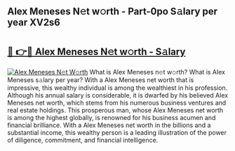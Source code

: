 ## Alex Meneses N𝚎t w𝚘rth - Part-0po S𝚊lary per year XV2s6

# <h2><a href="http://gc15doe.nevu.top/?p=Alex+Meneses">🔗 👉🔴 Alex Meneses N𝚎t w𝚘rth - S𝚊lary</a></h2>

[![Alex Meneses N𝚎t W𝚘rth](https://i.imgur.com/Oavwk0R.jpeg)](http://gc15doe.nevu.top/?p=Alex+Meneses)
What is Alex Meneses n𝚎t w𝚘rth? What is Alex Meneses s𝚊lary per year?
With a Alex Meneses net worth that is impressive, this wealthy individual is among the wealthiest in his profession. Although his annual salary is considerable, it is dwarfed by his believed Alex Meneses net worth, which stems from his numerous business ventures and real estate holdings. This prosperous man, whose Alex Meneses net worth is among the highest globally, is renowned for his business acumen and financial brilliance. With a Alex Meneses net worth in the billions and a substantial income, this wealthy person is a leading illustration of the power of diligence, commitment, and financial intelligence.
